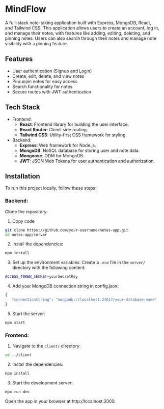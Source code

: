 # MindFlow

A full-stack note-taking application built with Express, MongoDB, React, and Tailwind CSS. This application allows users to create an account, log in, and manage their notes, with features like adding, editing, deleting, and pinning notes. Users can also search through their notes and manage note visibility with a pinning feature.

## Features
- User authentication (Signup and Login)
- Create, edit, delete, and view notes
- Pin/unpin notes for easy access
- Search functionality for notes
- Secure routes with JWT authentication

## Tech Stack
- Frontend:
    - **React**: Frontend library for building the user interface.
    - **React Router**: Client-side routing.
    - **Tailwind CSS**: Utility-first CSS framework for styling.
- Backend:
    - **Express**: Web framework for Node.js.
    - **MongoDB**: NoSQL database for storing user and note data.
    - **Mongoose**: ODM for MongoDB.
    - **JWT**: JSON Web Tokens for user authentication and authorization.

## Installation
To run this project locally, follow these steps:

### Backend:
Clone the repository:

1. Copy code
```bash
git clone https://github.com/your-username/notes-app.git
cd notes-app/server
```

2. Install the dependencies:
```bash
npm install
```

3. Set up the environment variables:
Create a `.env` file in the `server/` directory with the following content:
```bash
ACCESS_TOKEN_SECRET=yourSecretKey
```

4. Add your MongoDB connection string in config.json:
```bash
{
   "connectionString": "mongodb://localhost:27017/your-database-name"
}
```

5. Start the server:
```bash
npm start
```


### Frontend:
1. Navigate to the `client/` directory:
```bash
cd ../client
```

2. Install the dependencies:
```bash
npm install
```

3. Start the development server:
```bash
npm run dev
```
Open the app in your browser at http://localhost:3000.